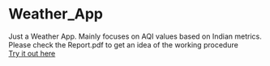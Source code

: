 # Weather_App
 Just a Weather App.
 Mainly focuses on AQI values based on Indian metrics.
Please check the Report.pdf to get an idea of the working procedure  
<a target="_blank" href="https://delightful-starlight-0fa70b.netlify.app/">Try it out here</a>

